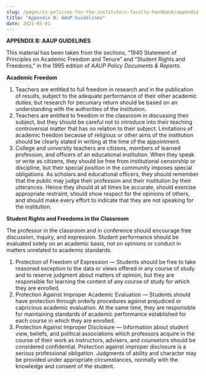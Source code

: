 ```yaml
---
slug: /pages/iv-policies-for-the-institute/c-faculty-handbook/appendix-b-aaup-guidelines
title: "Appendix B: AAUP Guidelines"
date: 2021-05-01
---
```

**APPENDIX B: AAUP GUIDELINES**

This material has been taken from the sections, “1940 Statement of Principles on Academic Freedom and Tenure” and “Student Rights and Freedoms,” in the 1995 edition of _AAUP Policy Documents & Reports_.

**Academic Freedom**

1.  Teachers are entitled to full freedom in research and in the publication of results, subject to the adequate performance of their other academic duties; but research for pecuniary return should be based on an understanding with the authorities of the institution.
2.  Teachers are entitled to freedom in the classroom in discussing their subject, but they should be careful not to introduce into their teaching controversial matter that has no relation to their subject. Limitations of academic freedom because of religious or other aims of the institution should be clearly stated in writing at the time of the appointment.
3.  College and university teachers are citizens, members of learned profession, and officers of an educational institution. When they speak or write as citizens, they should be free from institutional censorship or discipline, but their special position in the community imposes special obligations. As scholars and educational officers, they should remember that the public may judge their profession and their institution by their utterances. Hence they should at all times be accurate, should exercise appropriate restraint, should show respect for the opinions of others, and should make every effort to indicate that they are not speaking for the institution.

**Student Rights and Freedoms in the Classroom**

The professor in the classroom and in conference should encourage free discussion, inquiry, and expression. Student performance should be evaluated solely on an academic basis, not on opinions or conduct in matters unrelated to academic standards.

1.  Protection of Freedom of Expression — Students should be free to take reasoned exception to the data or views offered in any course of study and to reserve judgment about matters of opinion, but they are responsible for learning the content of any course of study for which they are enrolled.
2.  Protection Against Improper Academic Evaluation — Students should have protection through orderly procedures against prejudiced or capricious academic evaluation. At the same time, they are responsible for maintaining standards of academic performance established for each course in which they are enrolled.
3.  Protection Against Improper Disclosure — Information about student view, beliefs, and political associations which professors acquire in the course of their work as instructors, advisers, and counselors should be considered confidential. Protection against improper disclosure is a serious professional obligation. Judgments of ability and character may be provided under appropriate circumstances, normally with the knowledge and consent of the student.